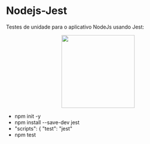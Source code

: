 # Nodejs-Jest
Testes de unidade para o aplicativo NodeJs usando Jest:

<div align="center">
<img src="https://github.com/kellyabud/Nodejs-Jest/assets/135430840/e78994e9-5925-4890-a22a-71fb6424f79f" width="200px" />
</div>


- npm init -y
- npm install --save-dev jest
- "scripts": {
  "test": "jest"
- npm test
